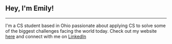 ## Hey, I'm Emily!
***

I'm a CS student based in Ohio passionate about applying CS to solve some of the biggest challenges facing the world today.
Check out my website [here](https://emily202777.github.io/main-site/) and connect with me on [LinkedIn](https://www.linkedin.com/in/emily-ahmad-26345a309/)
